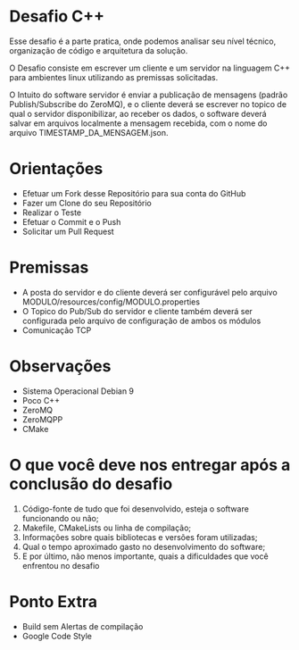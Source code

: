 # Desafio C++

Esse desafio é a parte pratica, onde podemos analisar seu nível técnico, organização de código e arquitetura da solução.

O Desafio consiste em escrever um cliente e um servidor na linguagem C++ para ambientes linux utilizando as premissas solicitadas.

O Intuito do software servidor é enviar a publicação de mensagens (padrão Publish/Subscribe do ZeroMQ), e o cliente 
deverá se escrever no topico de qual o servidor disponibilizar, ao receber os dados, o software deverá salvar em arquivos localmente
a mensagem recebida, com o nome do arquivo TIMESTAMP_DA_MENSAGEM.json.

# Orientações

- Efetuar um Fork desse Repositório para sua conta do GitHub
- Fazer um Clone do seu Repositório
- Realizar o Teste
- Efetuar o Commit e o Push
- Solicitar um Pull Request

# Premissas

 - A posta do servidor e do cliente deverá ser configurável pelo arquivo MODULO/resources/config/MODULO.properties
 - O Topico do Pub/Sub do servidor e cliente também deverá ser configurada pelo arquivo de configuração de ambos os módulos
 - Comunicação TCP

# Observações

- Sistema Operacional Debian 9
- Poco C++
- ZeroMQ
- ZeroMQPP
- CMake

# O que você deve nos entregar após a conclusão do desafio

1) Código-fonte de tudo que foi desenvolvido, esteja o software funcionando ou
não;
2) Makefile, CMakeLists ou linha de compilação;
3) Informações sobre quais bibliotecas e versões foram utilizadas;
4) Qual o tempo aproximado gasto no desenvolvimento do software;
5) E por último, não menos importante, quais a dificuldades que você enfrentou
no desafio

# Ponto Extra
- Build sem Alertas de compilação
- Google Code Style